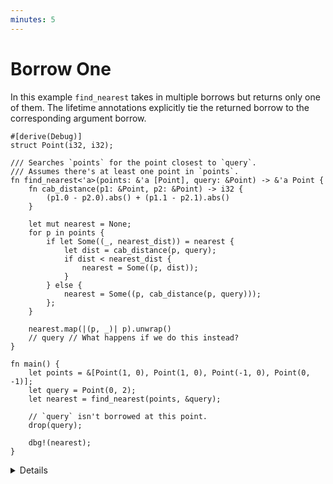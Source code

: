 ```yaml
---
minutes: 5
---
```


# Borrow One

In this example `find_nearest` takes in multiple borrows but returns only one of
them. The lifetime annotations explicitly tie the returned borrow to the
corresponding argument borrow.

```rust,editable
#[derive(Debug)]
struct Point(i32, i32);

/// Searches `points` for the point closest to `query`.
/// Assumes there's at least one point in `points`.
fn find_nearest<'a>(points: &'a [Point], query: &Point) -> &'a Point {
    fn cab_distance(p1: &Point, p2: &Point) -> i32 {
        (p1.0 - p2.0).abs() + (p1.1 - p2.1).abs()
    }

    let mut nearest = None;
    for p in points {
        if let Some((_, nearest_dist)) = nearest {
            let dist = cab_distance(p, query);
            if dist < nearest_dist {
                nearest = Some((p, dist));
            }
        } else {
            nearest = Some((p, cab_distance(p, query)));
        };
    }

    nearest.map(|(p, _)| p).unwrap()
    // query // What happens if we do this instead?
}

fn main() {
    let points = &[Point(1, 0), Point(1, 0), Point(-1, 0), Point(0, -1)];
    let query = Point(0, 2);
    let nearest = find_nearest(points, &query);

    // `query` isn't borrowed at this point.
    drop(query);

    dbg!(nearest);
}
```

<details>

- It may be helpful to collapse the definition of `find_nearest` to put more
  focus on the signature of the function. The actual logic in the function is
  somewhat complex and isn't important for the purpose of borrow analysis.

- When we call `find_nearest` the returned reference doesn't borrow `query`, and
  so we are free to drop it while `nearest` is still active.

- But what happens if we return the wrong borrow? Change the last line of
  `find_nearest` to return `query` instead. Show the compiler error to the
  students.

- The first thing we have to do is add a lifetime annotation to `query`. Show
  students that we can add a second lifetime `'b` to `find_nearest`.

- Show the new error to the students. The borrow checker verifies that the logic
  in the function body actually returns a reference with the correct lifetime,
  enforcing that the function adheres to the contract set by the function's
  signature.

# More to Explore

- The "help" message in the error notes that we can add a lifetime bound
  `'b:
  'a` to say that `'b` will live at least as long as `'a`, which would
  then allow us to return `query`. This is an example of lifetime "variance",
  which allows us to return a longer lifetime where a shorter one is expected.

- We can do something similar by returning a `'static` lifetime, e.g. a
  reference to a `static` variable. The `'static` lifetime is guaranteed to be
  longer than any other lifetime, so it's always safe to return in place of a
  shorter lifetime.

</details>
